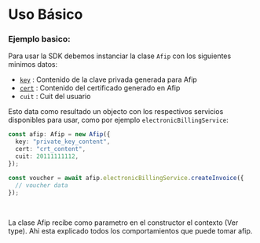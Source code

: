 # Uso Básico

### Ejemplo basico:

Para usar la SDK debemos instanciar la clase `Afip` con los siguientes minimos datos:

- [`key`](https://www.afip.gob.ar/ws/documentacion/certificados.asp) : Contenido de la clave privada generada para Afip
- [`cert`](https://www.afip.gob.ar/ws/documentacion/certificados.asp) : Contenido del certificado generado en Afip
- `cuit` : Cuit del usuario

Esto data como resultado un objecto con los respectivos servicios disponibles para usar, como por ejemplo `electronicBillingService`:

```ts
const afip: Afip = new Afip({
  key: "private_key_content",
  cert: "crt_content",
  cuit: 20111111112,
});

const voucher = await afip.electronicBillingService.createInvoice({
  // voucher data
});
```

<br>

La clase Afip recibe como parametro en el constructor el contexto (Ver type). Ahi esta explicado todos los comportamientos que puede tomar afip.
